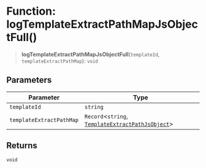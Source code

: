 # Function: logTemplateExtractPathMapJsObjectFull()

> **logTemplateExtractPathMapJsObjectFull**(`templateId`, `templateExtractPathMap`): `void`

## Parameters

| Parameter | Type |
| ------ | ------ |
| `templateId` | `string` |
| `templateExtractPathMap` | `Record`\<`string`, [`TemplateExtractPathJsObject`](../interfaces/TemplateExtractPathJsObject.md)\> |

## Returns

`void`
